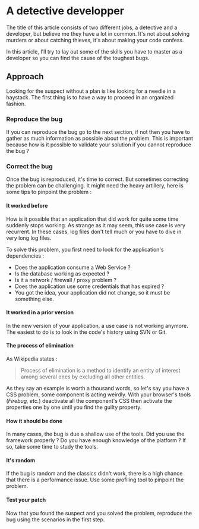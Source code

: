 # A detective developper 


The title of this article consists of two different jobs, a detective and a developer, but believe me they have a lot in common. It's not about solving murders or about catching thieves, it's about making your code confess.

In this article, I'll try to lay out some of the skills you have to master as a developer so you can find the cause of the toughest bugs.

## Approach

Looking for the suspect without a plan is like looking for a needle in a haystack. The first thing is to have a way to proceed in an organized fashion.

### Reproduce the bug

If you can reproduce the bug go to the next section, if not then you have to gather as much information as possible about the problem. This is important because how is it possible to validate your solution if you cannot reproduce the bug ?

### Correct the bug

Once the bug is reproduced, it's time to correct. But sometimes correcting the problem can be challenging. It might need the heavy artillery, here is some tips to pinpoint the problem :

#### It worked before

How is it possible that an application that did work for quite some time suddenly stops working. As strange as it may seem, this use case is very recurrent. In these cases, log files don't tell much or you have to dive in very long log files.

To solve this problem, you first need to look for the application's dependencies :

* Does the application consume a Web Service ?
* Is the database working as expected ?
* Is it a network / firewall / proxy problem ?
* Does the application use some credentials that has expired ?
* You got the idea, your application did not change, so it must be something else.

#### It worked in a prior version

In the new version of your application, a use case is not working anymore. The easiest to do is to look in the code's history using SVN or Git.

#### The process of elimination

As Wikipedia states : 

> Process of elimination is a method to identify an entity of interest among several ones by excluding all other entities.

As they say an example is worth a thousand words, so let's say you have a CSS problem, some component is acting weirdly. With your browser's tools (*Firebug, etc.*) deactivate all the component's CSS then activate the properties one by one until you find the guilty property.

#### How it should be done

In many cases, the bug is due a shallow use of the tools. Did you use the framework properly ? Do you have enough knowledge of the platform ? If so, take some time to study the tools.

#### It's random

If the bug is random and the classics didn't work, there is a high chance that there is a performance issue. Use some profiling tool to pinpoint the problem.

#### Test your patch

Now that you found the suspect and you solved the problem, reproduce the bug using the scenarios in the first step.